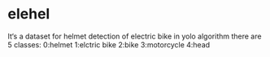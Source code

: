 # elehel
It‘s a dataset for helmet detection of electric bike in yolo algorithm
there are 5 classes: 0:helmet 1:elctric bike 2:bike 3:motorcycle 4:head
